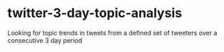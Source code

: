 twitter-3-day-topic-analysis
=========================
Looking for topic trends in tweets from a defined set of tweeters over a consecutive 3 day period

